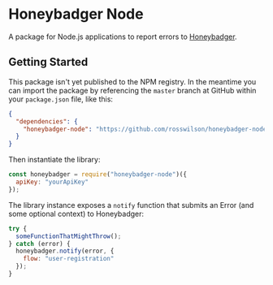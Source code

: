 # Honeybadger Node

A package for Node.js applications to report errors to [Honeybadger](https://www.honeybadger.io/).

## Getting Started

This package isn't yet published to the NPM registry. In the meantime you can import the package
by referencing the `master` branch at GitHub within your `package.json` file, like this:

```json
{
  "dependencies": {
    "honeybadger-node": "https://github.com/rosswilson/honeybadger-node.git#master"
  }
}
```

Then instantiate the library:

```js
const honeybadger = require("honeybadger-node")({
  apiKey: "yourApiKey"
});
```

The library instance exposes a `notify` function that submits an Error (and some optional context) to Honeybadger:

```js
try {
  someFunctionThatMightThrow();
} catch (error) {
  honeybadger.notify(error, {
    flow: "user-registration"
  });
}
```
